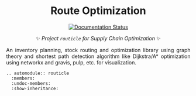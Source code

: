 <div align = "center">

# Route Optimization

[![Documentation Status](https://readthedocs.org/projects/routicle/badge/?version=latest)](https://routicle.readthedocs.io/en/latest/?badge=latest)

✨ *Project `routicle` for Supply Chain Optimization* ✨

</div>

<div align = "justify">

An inventory planning, stock routing and optimization library using graph theory and shortest path detection algorithm
like Dijkstra/A* optimization using networkx and gravis, pulp, etc. for visualization.

```{eval-rst}
.. automodule:: routicle
  :members:
  :undoc-members:
  :show-inheritance:
```

</div>
